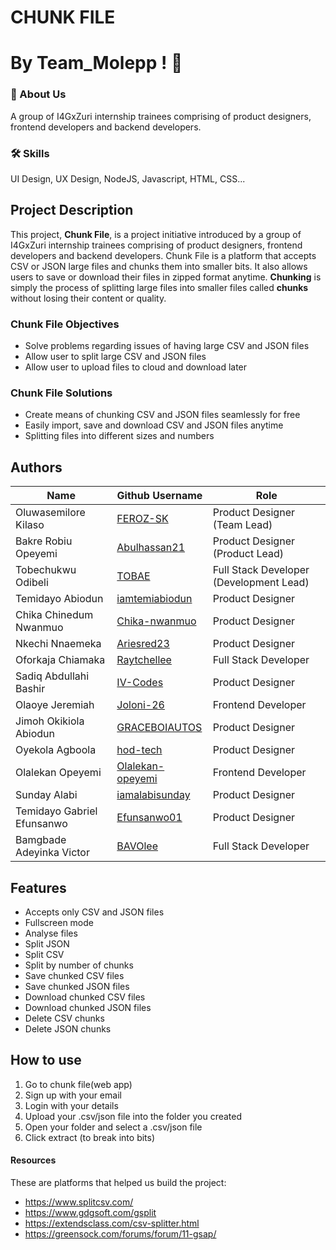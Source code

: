 
# CHUNK FILE
# By Team_Molepp ! 👋


### 🚀 About Us
A group of I4GxZuri internship trainees comprising of product designers, frontend developers and backend developers.


### 🛠 Skills
UI Design, UX Design,
NodeJS, Javascript, HTML, CSS...


## Project Description
This project, **Chunk File**, is a project initiative introduced by a group of I4GxZuri internship trainees comprising of product designers, frontend developers and backend developers. Chunk File is a platform that accepts CSV or JSON large files and chunks them into smaller bits. It also allows users to save or download their files in zipped format anytime. **Chunking** is simply the process of splitting large files into smaller files called **chunks** without losing their content or quality.


### Chunk File Objectives
- Solve problems regarding issues of having large CSV and JSON files
- Allow user to split large CSV and JSON files
- Allow user to upload files to cloud and download later


### Chunk File Solutions
- Create means of chunking CSV and JSON files seamlessly for free
- Easily import, save and download CSV and JSON files anytime
- Splitting files into different sizes and numbers




## Authors
| Name                             | Github Username                                              | Role                                       |
| -------------------------------- | ------------------------------------------------------------ | ------------------------------------------ |
| Oluwasemilore Kilaso             | [FEROZ-SK](https://www.github.com/FEROZ-SK)                  | Product Designer (Team Lead)               |
| Bakre Robiu Opeyemi              | [Abulhassan21](https://www.github.com/Abulhassan21)          | Product Designer (Product Lead)            |
| Tobechukwu Odibeli               | [TOBAE](https://www.github.com/TOBAE)                        | Full Stack Developer (Development Lead)    |
| Temidayo Abiodun                 | [iamtemiabiodun](https://www.github.com/iamtemiabiodun)      | Product Designer                           |
| Chika Chinedum Nwanmuo           | [Chika-nwanmuo](https://www.github.com/Chika-nwanmuo)        | Product Designer                           |
| Nkechi Nnaemeka                  | [Ariesred23](https://www.github.com/Ariesred23)              | Product Designer                           |
| Oforkaja Chiamaka                | [Raytchellee](https://www.github.com/Raytchellee)            | Full Stack Developer                       |
| Sadiq Abdullahi Bashir           | [IV-Codes](https://www.github.com/IV-Codes)                  | Product Designer                           |
| Olaoye Jeremiah                  | [Joloni-26](https://www.github.com/Joloni-26)                | Frontend Developer                         |
| Jimoh Okikiola Abiodun           | [GRACEBOIAUTOS](https://www.github.com/GRACEBOIAUTOS)        | Product Designer                           |
| Oyekola Agboola                  | [hod-tech](https://www.github.com/hod-tech)                  | Product Designer                           |
| Olalekan Opeyemi                 | [Olalekan-opeyemi](https://www.github.com/Olalekan-opeyemi)  | Frontend Developer                         |
| Sunday Alabi                     | [iamalabisunday](https://github.com/iamalabisunday)          | Product Designer                           |
| Temidayo Gabriel Efunsanwo       | [Efunsanwo01](https://github.com/Efunsanwo01)                | Product Designer                           |
| Bamgbade Adeyinka Victor         | [BAVOlee](https://www.github.com/BAVOlee)                    | Full Stack Developer                       |



## Features
- Accepts only CSV and JSON files
- Fullscreen mode
- Analyse files
- Split JSON
- Split CSV
- Split by number of chunks
- Save chunked CSV files
- Save chunked JSON files
- Download chunked CSV files
- Download chunked JSON files
- Delete CSV chunks
- Delete JSON chunks


## How to use
1. Go to chunk file(web app)
2. Sign up with your email
3. Login with your details
4. Upload your .csv/json file into the folder you created
5. Open your folder and select a .csv/json file
6. Click extract (to break into bits)



#### Resources
These are platforms that helped us build the project:
- https://www.splitcsv.com/
- https://www.gdgsoft.com/gsplit
- https://extendsclass.com/csv-splitter.html 
- https://greensock.com/forums/forum/11-gsap/


